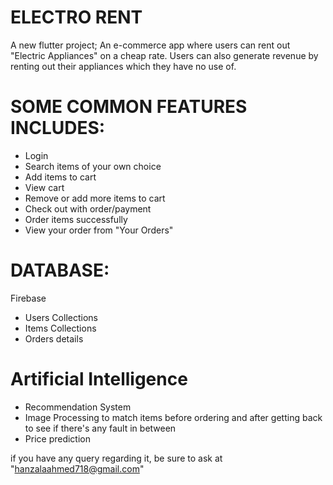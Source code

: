# ELECTRO RENT
A new flutter project; An e-commerce app where users can rent out "Electric Appliances" on a cheap rate. Users can also generate revenue by renting out their appliances which they have no use of. 
# SOME COMMON FEATURES INCLUDES:
* Login
* Search items of your own choice
* Add items to cart
* View cart
* Remove or add more items to cart
* Check out with order/payment
* Order items successfully
* View your order from "Your Orders"

# DATABASE:
Firebase
* Users Collections
* Items Collections
* Orders details

# Artificial Intelligence
* Recommendation System
* Image Processing to match items before ordering and after getting back to see if there's any fault in between
* Price prediction

if you have any query regarding it, be sure to ask at "hanzalaahmed718@gmail.com"
